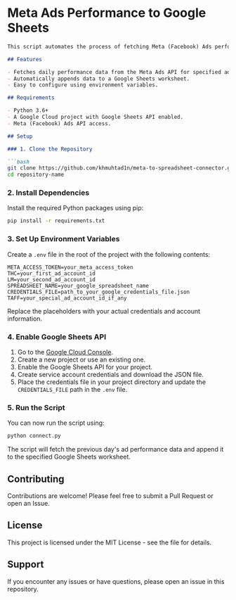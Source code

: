# Meta Ads Performance to Google Sheets

```markdown
This script automates the process of fetching Meta (Facebook) Ads performance data and appending it to a specified Google Sheets worksheet.

## Features

- Fetches daily performance data from the Meta Ads API for specified ad accounts.
- Automatically appends data to a Google Sheets worksheet.
- Easy to configure using environment variables.

## Requirements

- Python 3.6+
- A Google Cloud project with Google Sheets API enabled.
- Meta (Facebook) Ads API access.

## Setup

### 1. Clone the Repository

```bash
git clone https://github.com/khmuhtad1n/meta-to-spreadsheet-connector.git
cd repository-name
```

### 2. Install Dependencies

Install the required Python packages using pip:

```bash
pip install -r requirements.txt
```

### 3. Set Up Environment Variables

Create a `.env` file in the root of the project with the following contents:

```env
META_ACCESS_TOKEN=your_meta_access_token
THC=your_first_ad_account_id
LM=your_second_ad_account_id
SPREADSHEET_NAME=your_google_spreadsheet_name
CREDENTIALS_FILE=path_to_your_google_credentials_file.json
TAFF=your_special_ad_account_id_if_any
```

Replace the placeholders with your actual credentials and account information.

### 4. Enable Google Sheets API

1. Go to the [Google Cloud Console](https://console.cloud.google.com/).
2. Create a new project or use an existing one.
3. Enable the Google Sheets API for your project.
4. Create service account credentials and download the JSON file.
5. Place the credentials file in your project directory and update the `CREDENTIALS_FILE` path in the `.env` file.

### 5. Run the Script

You can now run the script using:

```bash
python connect.py
```

The script will fetch the previous day's ad performance data and append it to the specified Google Sheets worksheet.

## Contributing

Contributions are welcome! Please feel free to submit a Pull Request or open an Issue.

## License

This project is licensed under the MIT License - see the file for details.

## Support

If you encounter any issues or have questions, please open an issue in this repository.

